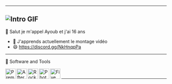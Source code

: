 -------------------------------------------------------------------------------------------------------
![Intro GIF](https://steamuserimages-a.akamaihd.net/ugc/966480504636110298/611BA65F8E35F3D9CA2E6F4FC31A6CCE29098859/?imw=5000&imh=5000&ima=fit&impolicy=Letterbox&imcolor=%23000000&letterbox=false)
-------------------------------------------------------------------------------------------------------
 👋 Salut je m'appel Ayoub et j'ai 16 ans

- 🌱 J'apprends actuellement le montage vidéo
- 😄 https://discord.gg/NkHnqpPa
-------------------------------------------------------------------------------------------------------
 📐 Software and Tools

<img align="left" height="32px" width="32px" alt="Premiere Pro logo" src="https://encrypted-tbn0.gstatic.com/images?q=tbn:ANd9GcQIYHHwdRgN5BgsSjZKGQ_Ij5zpseo2DXl7OQ&s">
<img align="left" height="32px" width="32px" alt="After Effect logo" src="https://encrypted-tbn0.gstatic.com/images?q=tbn:ANd9GcQwbis2RGUq7tXMnEZEdLugeMQ_Y3MgY21HVQ&s">
<img align="left" height="32px" width="32px" alt="Rockstar Editor logo" src="https://static.wikia.nocookie.net/esgta/images/8/84/EditorRocsktarLogo.jpg/revision/latest?cb=20150415192003">
<img align="left" height="32px" width="32px" alt="Photoshop logo" src="https://encrypted-tbn0.gstatic.com/images?q=tbn:ANd9GcR8-uZkEl48SYGh7Xdru7IbP7vFmETOwKYREA&s">
<img align="left" height="32px" width="32px" alt="FiveM logo" src="https://img.icons8.com/color/50/000000/fivem.png">
<br/>

-------------------------------------------------------------------------------------------------------
